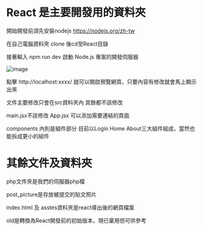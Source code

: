 # React 是主要開發用的資料夾
開始開發前須先安裝nodejs https://nodejs.org/zh-tw

在自己電腦資料夾 clone 後cd至React目錄

接著輸入 npm run dev 啟動 Node.js 專案的開發伺服器

![image](https://github.com/user-attachments/assets/82c94567-6101-48b7-bc3f-3f7fd739ef0b)

點擊 http://localhost:xxxx/ 就可以開啟預覽網頁，只要內容有修改就會馬上顯示出來

文件主要修改只會在src資料夾內 其餘都不該修改

main.jsx不該修改 App.jsx 可以添加需要連結的頁面

components 內則是組件部分 目前以Login Home About三大組件組成，當然也能拆成更小的組件



# 其餘文件及資料夾
php文件夾是我們的伺服器php檔

post_picture是存放被提交的貼文照片

index.html 及 asstes資料夾是react導出後的網頁檔案

old是轉換為React開發前的初始版本，現已棄用但可供參考


